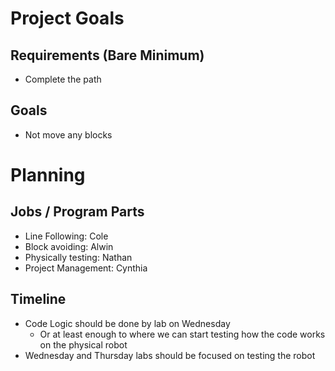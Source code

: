 # Project Goals

## Requirements (Bare Minimum)
- Complete the path

## Goals
- Not move any blocks

# Planning

## Jobs / Program Parts
- Line Following: Cole
- Block avoiding: Alwin
- Physically testing: Nathan
- Project Management: Cynthia

## Timeline
- Code Logic should be done by lab on Wednesday
  - Or at least enough to where we can start testing how the code works on the physical robot
- Wednesday and Thursday labs should be focused on testing the robot




